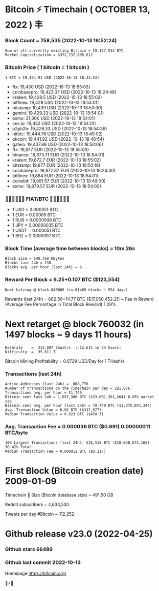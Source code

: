 # ₿itcoin ⚡ Timechain ( OCTOBER 13, 2022 ) 丰
### Block Count	= 758,535 (2022-10-13 18:52:24)
    Sum of all currently existing Bitcoin = 19,177,914 BTC
    Market Capitalization = $372,737,895,612
### Bitcoin Price ( 1 bitcoin = 1 bitcoin )
	1 BTC = 19,434.91 USD (2022-10-13 18:43:53)
- ftx: 19,430 USD (2022-10-13 18:55:03)
- coinbasepro: 19,423.07 USD (2022-10-13 18:24:48)
- kraken: 19,428.5 USD (2022-10-13 18:55:02)
- bitfinex: 19,428 USD (2022-10-13 18:54:01)
- bitstamp: 19,439 USD (2022-10-13 18:50:00)
- gemini: 19,429.33 USD (2022-10-13 18:54:01)
- exmo: 21,360 USD (2022-10-13 18:54:01)
- cex.io: 19,452 USD (2022-10-13 18:54:01)
- p2pb2b: 19,429.33 USD (2022-10-13 18:54:36)
- hitbtc: 19,444.76 USD (2022-10-13 18:49:02)
- okcoin: 19,441.92 USD (2022-10-13 18:48:54)
- gateio: 19,437.89 USD (2022-10-13 18:50:06)
- ftx: 19,877 EUR (2022-10-13 18:55:03)
- binance: 19,873.71 EUR (2022-10-13 18:54:01)
- kraken: 19,872.7 EUR (2022-10-13 18:55:02)
- bitstamp: 19,877 EUR (2022-10-13 18:50:16)
- coinbasepro: 19,872.87 EUR (2022-10-13 18:24:30)
- bitfinex: 19,884 EUR (2022-10-13 18:54:01)
- coinsbit: 19,891.57 EUR (2022-10-13 18:49:00)
- exmo: 19,879.57 EUR (2022-10-13 18:54:00)
###  💱💶💵💷💴💱 FIAT/BTC 💱💴💷💵💶💱
- 1 USD = 0.000051 BTC
- 1 EUR = 0.00005 BTC
- 1 RUB = 0.0000008 BTC
- 1 JPY = 0.00000035 BTC
- 1 USDT = 0.000051 BTC
- 1 BRZ = 0.0000097 BTC
### Block Time (average time between blocks)	= 10m 26s
    Block Size = 649.768 KBytes
    Blocks last 24h = 138
    Blocks avg. per hour (last 24h) = 6

### Reward Per Block = 6.25+0.107 BTC ($123,554) 
    Next halving @ block 840000 (in 81465 blocks ~ 554 days)
Rewards (last 24h) = 862.50+14.77 BTC ($17,050,452.21) ~ Fee in Reward (Average Fee Percentage in Total Block Reward)	1.09%
# Next retarget @ block 760032 (in 1497 blocks ~ 9 days 11 hours)
    Hashrate    =  233.807 Ehash/s  (-12.61% in 24 hours)
    Difficulty  =  35.611 T 
Bitcoin Mining Profitability	= 0.0729 USD/Day for 1 THash/s
### Transactions (last 24h)
    Active Addresses (last 24h) =  808,770
    Number of transactions on the Timechain per day = 281,876
    Transactions avg. per hour = 11,745
    Bitcoin sent last 24h = 1,697,966 BTC ($33,001,301,864) 8.85% market cap
    Bitcoin sent avg. per hour (last 24h) = 70,749 BTC ($1,375,054,244)
    Avg. Transaction Value = 6.02 BTC ($117,077)
    Median Transaction Value = 0.023 BTC ($438.3)
### Avg. Transaction Fee = 0.000036 BTC ($0.691) 0.00000011 BTC/byte
    100 Largest Transactions (last 24h): 516,515 BTC ($10,038,874,165) 30.42% Total
    Median Transaction Fee = 0.000011 BTC ($0.217)
# First Block (Bitcoin creation date)	2009-01-09
Timechain 🪩 Size (Bitcoin database size)	= 491.50 GB

Reddit subscribers	~ 4,634,530

Tweets per day #Bitcoin	~ 112,252
# Github release	v23.0 (2022-04-25)
### Github stars	66489
### Github last commit	2022-10-13

Homepage	https://bitcoin.org/

💙⚡💜
